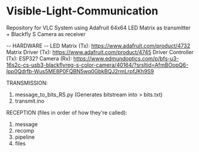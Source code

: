 # Visible-Light-Communication
Repository for VLC System using Adafruit 64x64 LED Matrix as transmitter + Blackfly S Camera as receiver

-- HARDWARE -- 
LED Matrix (Tx): https://www.adafruit.com/product/4732
Matrix Driver (Tx): https://www.adafruit.com/product/4745
Driver Controller (Tx): ESP32? 
Camera (Rx): https://www.edmundoptics.com/p/bfs-u3-16s2c-cs-usb3-blackflyreg-s-color-camera/40164/?srsltid=AfmBOopQ6-Ipp0Qdrfb-Wus5ME8P0FQBN5wq0GbkBQJ2rmLrpfJKh9S9




TRANSMISSION:
1. message_to_bits_RS.py (Generates bitstream into > bits.txt)
2. transmit.ino          

RECEPTION (files in order of how they're called):
1. message
2. recomp
3. pipeline
4. files
